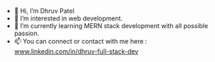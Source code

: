 - 👋 Hi, I’m Dhruv Patel
- 👀 I’m interested in web development.
- 🌱 I’m currently learning MERN stack development with all possible passion.
- 📫 You can connect or contact with me here : www.linkedin.com/in/dhruv-full-stack-dev

<!---
Dhruv71/Dhruv71 is a ✨ special ✨ repository because its `README.md` (this file) appears on your GitHub profile.
You can click the Preview link to take a look at your changes.
--->

